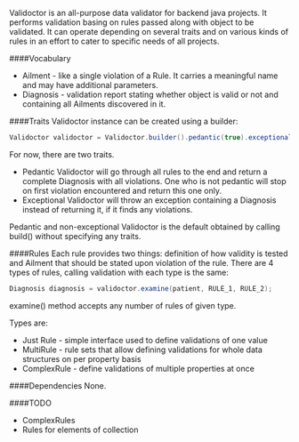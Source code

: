 Validoctor is an all-purpose data validator for backend java projects. It performs validation basing on rules passed along with object to be validated. It can operate depending on several traits and on various kinds of rules in an effort to cater to specific needs of all projects.

####Vocabulary
* Ailment - like a single violation of a Rule. It carries a meaningful name and may have additional parameters.
* Diagnosis - validation report stating whether object is valid or not and containing all Ailments discovered in it.

####Traits
Validoctor instance can be created using a builder:

```java
Validoctor validoctor = Validoctor.builder().pedantic(true).exceptional(false).build();
```

For now, there are two traits.

* Pedantic Validoctor will go through all rules to the end and return a complete Diagnosis with all violations. One who is not pedantic will stop on first violation encountered and return this one only.
* Exceptional Validoctor will throw an exception containing a Diagnosis instead of returning it, if it finds any violations.

Pedantic and non-exceptional Validoctor is the default obtained by calling build() without specifying any traits.

####Rules
Each rule provides two things: definition of how validity is tested and Ailment that should be stated upon violation of the rule.
There are 4 types of rules, calling validation with each type is the same:

```java
Diagnosis diagnosis = validoctor.examine(patient, RULE_1, RULE_2);
```

examine() method accepts any number of rules of given type.

Types are:

* Just Rule - simple interface used to define validations of one value
* MultiRule - rule sets that allow defining validations for whole data structures on per property basis
* ComplexRule - define validations of multiple properties at once


####Dependencies
None.


####TODO
* ComplexRules
* Rules for elements of collection